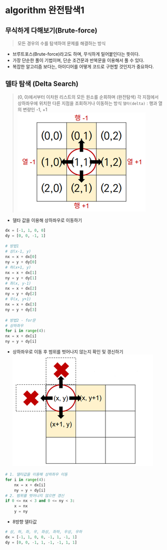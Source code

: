 # algorithm 완전탐색1
## 무식하게 다해보기(Brute-force)
> 모든 경우의 수를 탐색하여 문제를 해결하는 방식
- 브루트포스(Brute-force)라고도 하며, 무식하게 밀어붙인다는
뜻이다.
- 가장 단순한 풀이 기법이며, 단순 조건문과 반복문을 이용해서 풀
수 있다.
- 복잡한 알고리즘 보다는, 아이디어를 어떻게 코드로 구현할 것인지가 중요하다.
## 델타 탐색 (Delta Search)
> (0, 0)에서부터 이차원 리스트의 모든 원소를 순회하며 (완전탐색)
각 지점에서 상하좌우에 위치한 다른 지점을 조회하거나 이동하는 방식
`델타(delta)` : 행과 열의 변량인 -1, +1
![delta](algorithm_exhaustive_search_1.assets/delta.PNG)
- 델타 값을 이용해 상하좌우로 이동하기
```python
dx = [-1, 1, 0, 0]
dy = [0, 0, -1, 1]

# 방법1
# 상(x-1, y)
nx = x + dx[0]
ny = y + dy[0]
# 하(x+1, y)
nx = x + dx[1]
ny = y + dy[1]
# 좌(x, y-1)
nx = x + dx[2]
ny = y + dy[2]
# 우(x, y+1)
nx = x + dx[3]
ny = y + dy[3]

# 방법2 - for문
# 상하좌우
for i in range(4):
nx = x + dx[i]
ny = y + dy[i]
```

- 상하좌우로 이동 후 범위를 벗어나지 않는지 확인 및 갱신하기
![delta2](algorithm_exhaustive_search_1.assets/delta2.PNG)
```python
# 1. 델타값을 이용해 상하좌우 이동
for i in range(4):
    nx = x + dx[i]
    ny = y + dy[i]
# 2. 범위를 벗어나지 않으면 갱신
if 0 <= nx < 3 and 0 <= ny < 3:
    x = nx
    y = ny
```

- 8방향 델타값
```python
# 상, 하, 좌, 우, 좌상, 좌하, 우상, 우하
dx = [-1, 1, 0, 0, -1, 1, -1, 1]
dy = [0, 0, -1, 1, -1, -1, 1, 1]
```